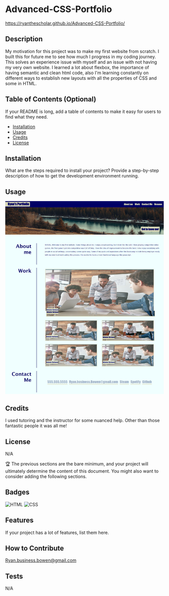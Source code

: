 # Advanced-CSS-Portfolio

https://ryanthescholar.github.io/Advanced-CSS-Portfolio/

## Description
My motivation for this project was to make my first website from scratch. I built this for future me to see how much I progress in my coding journey. This solves an experience issue with myself and an issue with not having my very own website. I learned a lot about flexbox, the importance of having semantic and clean html code, also I'm learning constantly on different ways to establish new layouts with all the properties of CSS and some in HTML.

## Table of Contents (Optional)

If your README is long, add a table of contents to make it easy for users to find what they need.

- [Installation](#installation)
- [Usage](#usage)
- [Credits](#credits)
- [License](#license)

## Installation

What are the steps required to install your project? Provide a step-by-step description of how to get the development environment running.

## Usage
![webpage-ss](./images/2023-06-21-09-51-ryanthescholar.github.io.png)

## Credits

I used tutoring and the instructor for some nuanced help. Other than those fantastic people it was all me!

## License

N/A

🏆 The previous sections are the bare minimum, and your project will ultimately determine the content of this document. You might also want to consider adding the following sections.

## Badges

![HTML](https://img.shields.io/badge/HTML-35.6-blue)
![CSS](https://img.shields.io/badge/CSS-64.4-orange)

## Features

If your project has a lot of features, list them here.

## How to Contribute

Ryan.business.bowen@gmail.com

## Tests

N/A

[Portfolio]: https://ryanthescholar.github.io/Advanced-CSS-Portfolio/
[def]: https://ryanthescholar.github.io/Advanced-CSS-Portfolio/